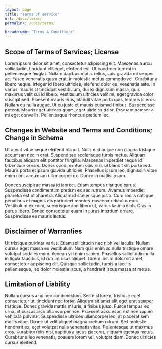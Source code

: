 ```yaml
---
layout: page
title: "Terms of service"
url: /docs/terms/
permalink: /docs/terms/

breadcrumb: "Terms & Conditions"
---
```


## Scope of Terms of Services; License

Lorem ipsum dolor sit amet, consectetur adipiscing elit. Maecenas a arcu sollicitudin, tincidunt elit eget, eleifend est. Ut condimentum mi in pellentesque feugiat. Nullam dapibus mattis tellus, quis gravida mi semper ac. Fusce venenatis quam erat, in molestie metus commodo vel. Curabitur a libero neque. Integer id libero ultricies, eleifend dolor eu, venenatis ante. In varius, mauris at tincidunt vestibulum, dui ex dignissim massa, quis maximus velit dui id libero. Vestibulum ultricies velit mi, eget gravida dolor suscipit sed. Praesent mauris eros, blandit vitae porta quis, tempus id eros. Nullam eu nulla augue. Ut eu justo et mauris euismod finibus. Suspendisse potenti. Mauris eget ultrices quam, eget ultricies dolor. Praesent semper a mi eget convallis. Pellentesque rhoncus pretium leo. 

## Changes in Website and Terms and Conditions; Change in Schema

Ut a erat vitae neque eleifend blandit. Nullam id augue non magna tristique accumsan nec in erat. Suspendisse scelerisque turpis metus. Aliquam faucibus aliquam elit porttitor fringilla. Maecenas imperdiet neque id bibendum ornare. Donec condimentum odio nisi, ut blandit elit porta sed. Mauris porta et ipsum gravida ultricies. Phasellus ipsum leo, dignissim vitae enim non, accumsan ullamcorper ex. Donec in mattis ipsum.

Donec suscipit ac massa id laoreet. Etiam tempus tristique purus. Suspendisse condimentum pretium ex sed rutrum. Vivamus imperdiet pharetra est ut pharetra. Aliquam id scelerisque justo. Cum sociis natoque penatibus et magnis dis parturient montes, nascetur ridiculus mus. Vestibulum ex enim, scelerisque non libero ut, varius lacinia nibh. Cras in purus libero. Donec consectetur quam in purus interdum ornare. Suspendisse eu mauris lectus. 

## Disclaimer of Warranties

Ut tristique pulvinar varius. Etiam sollicitudin nec nibh vel iaculis. Nullam cursus eget massa eu vestibulum. Nam quis enim ac nulla tristique ornare volutpat sodales enim. Aenean vel enim sapien. Phasellus sollicitudin nulla in ligula faucibus, id rutrum risus aliquet. Lorem ipsum dolor sit amet, consectetur adipiscing elit. Quisque sollicitudin, turpis a iaculis pellentesque, leo dolor molestie lacus, a hendrerit lacus massa at metus. 

## Limitation of Liability

Nullam cursus a mi nec condimentum. Sed nisl lorem, tristique eget consectetur ut, tincidunt nec tortor. Aliquam sit amet elit eget erat semper tristique. Donec gravida mattis mauris, a finibus justo. Fusce tempus leo urna, ut cursus arcu ullamcorper non. Praesent accumsan nisl non sapien vehicula pulvinar. Suspendisse ultrices ullamcorper leo, at placerat sem mollis vitae. Donec ut velit aliquet magna pretium rutrum. Sed molestie hendrerit ex, eget volutpat nulla venenatis vitae. Pellentesque ut maximus eros. Curabitur felis nisl, dapibus a lacus placerat, aliquam egestas metus. Curabitur a leo venenatis, posuere lorem vel, volutpat diam. Donec ultricies cursus eleifend. 